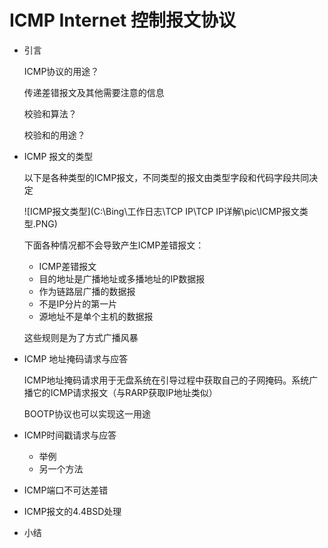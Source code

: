 # ICMP Internet 控制报文协议

* 引言

  ICMP协议的用途？

  传递差错报文及其他需要注意的信息

  校验和算法？

  校验和的用途？

* ICMP 报文的类型

  以下是各种类型的ICMP报文，不同类型的报文由类型字段和代码字段共同决定

  ![ICMP报文类型](C:\Bing\工作日志\TCP IP\TCP IP详解\pic\ICMP报文类型.PNG)

  下面各种情况都不会导致产生ICMP差错报文：

  * ICMP差错报文
  * 目的地址是广播地址或多播地址的IP数据报
  * 作为链路层广播的数据报
  * 不是IP分片的第一片
  * 源地址不是单个主机的数据报

  这些规则是为了方式广播风暴

* ICMP 地址掩码请求与应答

  ICMP地址掩码请求用于无盘系统在引导过程中获取自己的子网掩码。系统广播它的ICMP请求报文（与RARP获取IP地址类似）

  BOOTP协议也可以实现这一用途

* ICMP时间戳请求与应答

  * 举例
  * 另一个方法

* ICMP端口不可达差错

* ICMP报文的4.4BSD处理

* 小结


